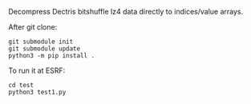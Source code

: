 
Decompress Dectris bitshuffle lz4 data directly to indices/value arrays.


After git clone:

    git submodule init
    git submodule update
    python3 -m pip install .

To run it at ESRF:

    cd test
    python3 test1.py

